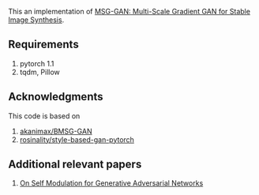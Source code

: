 This an implementation of [MSG-GAN: Multi-Scale Gradient GAN for Stable Image Synthesis](https://arxiv.org/abs/1903.06048).

## Requirements
1. pytorch 1.1
2. tqdm, Pillow

## Acknowledgments

This code is based on

1. [akanimax/BMSG-GAN](https://github.com/akanimax/BMSG-GAN)
2. [rosinality/style-based-gan-pytorch](https://github.com/rosinality/style-based-gan-pytorch)

## Additional relevant papers

1. [On Self Modulation for Generative Adversarial Networks](https://arxiv.org/abs/1810.01365)
